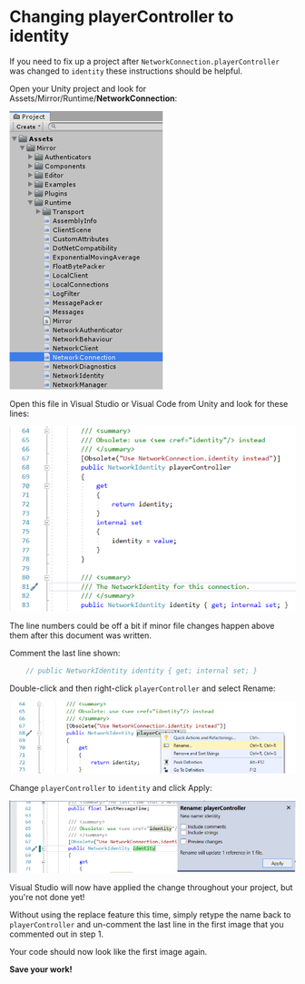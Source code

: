 # Changing playerController to identity

If you need to fix up a project after `NetworkConnection.playerController` was changed to `identity` these instructions should be helpful.
 
Open your Unity project and look for Assets/Mirror/Runtime/**NetworkConnection**:

![Project window in Unity](pc2i-1.png)
 
Open this file in Visual Studio or Visual Code from Unity and look for these lines:

![Code snip in NetworkConnection.cs](pc2i-2.png)

The line numbers could be off a bit if minor file changes happen above them after this document was written.
 
Comment the last line shown:

```cs
    // public NetworkIdentity identity { get; internal set; }
```
 
 Double-click and then right-click `playerController` and select Rename:

![Start of Rename process](pc2i-3.png)
 
Change `playerController` to `identity` and click Apply:

![Finishing the Rename process](pc2i-4.png)
 
Visual Studio will now have applied the change throughout your project, but you're not done yet!
 
Without using the replace feature this time, simply retype the name back to `playerController` and un-comment the last line in the first image that you commented out in step 1.
 
Your code should now look like the first image again.
 
**Save your work!**

 
